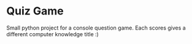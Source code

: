 # Quiz Game

Small python project for a console question game. Each scores gives a different computer knowledge title :)